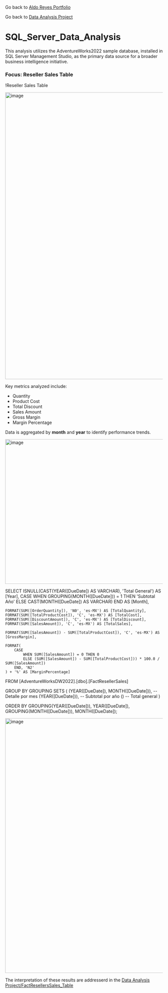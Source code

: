 Go back to [Aldo Reyes Portfolio](https://aldoreyes84.github.io/AldoReyes.github.io/)

Go back to [Data Analysis Project](https://github.com/AldoReyes84/Data-Analisys_For-AdventureWorksDW2022_SQL_PowerBI_Python_Excel/tree/main)

# SQL_Server_Data_Analysis

This analysis utilizes the AdventureWorks2022 sample database, installed in SQL Server Management Studio, as the primary data source for a broader business intelligence initiative.

### Focus: Reseller Sales Table

!Reseller Sales Table  

<img width="1897" height="918" alt="image" src="https://github.com/user-attachments/assets/c813db2c-9cfe-4fec-a918-48400a309367" />

Key metrics analyzed include:

- Quantity  
- Product Cost  
- Total Discount  
- Sales Amount  
- Gross Margin  
- Margin Percentage  

Data is aggregated by **month** and **year** to identify performance trends.


<img width="617" height="463" alt="image" src="https://github.com/user-attachments/assets/0adfd4c0-c34a-4bcf-97a6-64f9a1a80b07" />


SELECT 
    ISNULL(CAST(YEAR([DueDate]) AS VARCHAR), 'Total General') AS [Year],
    CASE 
        WHEN GROUPING(MONTH([DueDate])) = 1 THEN 'Subtotal Año'
        ELSE CAST(MONTH([DueDate]) AS VARCHAR)
    END AS [Month],
        
    FORMAT(SUM([OrderQuantity]), 'N0', 'es-MX') AS [TotalQuantity],
    FORMAT(SUM([TotalProductCost]), 'C', 'es-MX') AS [TotalCost],
    FORMAT(SUM([DiscountAmount]), 'C', 'es-MX') AS [TotalDiscount],
    FORMAT(SUM([SalesAmount]), 'C', 'es-MX') AS [TotalSales],

    FORMAT(SUM([SalesAmount]) - SUM([TotalProductCost]), 'C', 'es-MX') AS [GrossMargin],
    
    FORMAT(
        CASE 
            WHEN SUM([SalesAmount]) = 0 THEN 0
            ELSE (SUM([SalesAmount]) - SUM([TotalProductCost])) * 100.0 / SUM([SalesAmount])
        END, 'N2'
    ) + '%' AS [MarginPercentage]

FROM [AdventureWorksDW2022].[dbo].[FactResellerSales]

GROUP BY GROUPING SETS (
    (YEAR([DueDate]), MONTH([DueDate])),  -- Detalle por mes
    (YEAR([DueDate])),                    -- Subtotal por año
    ()                                    -- Total general
)

ORDER BY 
    GROUPING(YEAR([DueDate])), 
    YEAR([DueDate]), 
    GROUPING(MONTH([DueDate])), 
    MONTH([DueDate]);


<img width="702" height="815" alt="image" src="https://github.com/user-attachments/assets/67f7927f-ed9c-4c80-9660-9ec214d78c31" />

The interpretation of these results are addresserd in the [Data Analysis Project/FactResellersSales_Table](https://github.com/AldoReyes84/Data-Analisys_For-AdventureWorksDW2022_SQL_PowerBI_Python_Excel/tree/main#factresellerssales-table) 


